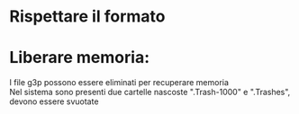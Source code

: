 # Rispettare il formato
# Liberare memoria:
I file g3p possono essere eliminati per recuperare memoria  
Nel sistema sono presenti due cartelle nascoste ".Trash-1000" e ".Trashes", devono essere svuotate
